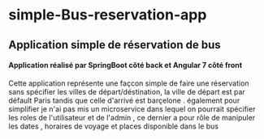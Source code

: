 # simple-Bus-reservation-app
<h2> Application simple de réservation de bus </h2>
<h4>Application réalisé par SpringBoot côté back et Angular 7 côté front </h4>

 <p> Cette application représente une façcon simple de faire une réservation sans spécifier les villes de départ/déstination, la ville de départ 
 est par défault Paris tandis que celle d'arrivé est barçelone .  
 également pour simplifier je n'ai pas mis un  microservice dans lequel 
 on pourrait spécifier les roles de l'utilisateur et de l'admin , ce dernier a pour rôle de manipuler
 les dates , horaires de voyage et places disponible dans le bus</p>

